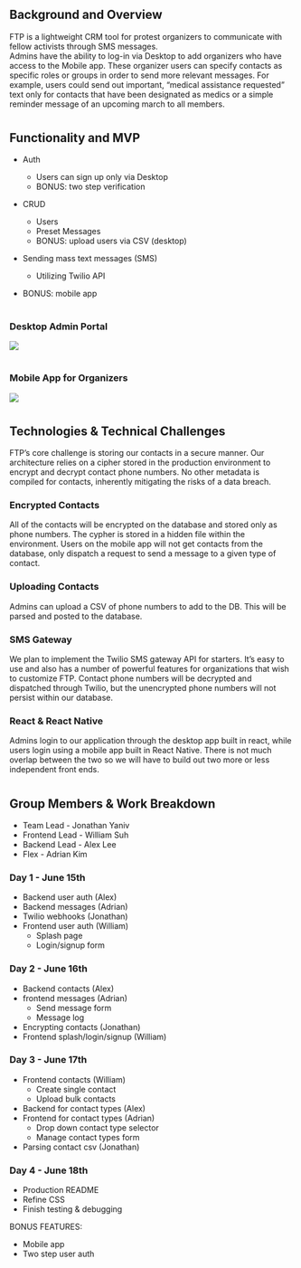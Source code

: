 ## Background and Overview  
FTP is a lightweight CRM tool for protest organizers to communicate with fellow activists through SMS messages.  
Admins have the ability to log-in via Desktop to add organizers who have access to the Mobile app. These organizer users can specify contacts as specific roles or groups in order to send more relevant messages. For example, users could send out important, “medical assistance requested” text only for contacts that have been designated as medics or a simple reminder message of an upcoming march to all members.  

#

## Functionality and MVP  
* Auth  
  * Users can sign up only via Desktop
  * BONUS: two step verification

* CRUD
  * Users
  * Preset Messages
  * BONUS: upload users via CSV (desktop)

* Sending mass text messages (SMS)
  * Utilizing Twilio API

* BONUS: mobile app

#

### Desktop Admin Portal
<img src="https://i.imgur.com/FNcO4pb.png"/>

#

### Mobile App for Organizers
<img src="https://i.imgur.com/xskNrBl.png"/>

#

## Technologies & Technical Challenges  
FTP’s core challenge is storing our contacts in a secure manner. Our architecture relies on a cipher stored in the production environment to encrypt and decrypt contact phone numbers. No other metadata is compiled for contacts, inherently mitigating the risks of a data breach.  
### Encrypted Contacts  
All of the contacts will be encrypted on the database and stored only as phone numbers. The cypher is stored in a hidden file within the environment. Users on the mobile app will not get contacts from the database, only dispatch a request to send a message to a given type of contact.  
### Uploading Contacts  
Admins can upload a CSV of phone numbers to add to the DB. This will be parsed and posted to the database.
### SMS Gateway  
We plan to implement the Twilio SMS gateway API for starters. It’s easy to use and also has a number of powerful features for organizations that wish to customize FTP. Contact phone numbers will be decrypted and dispatched through Twilio, but the unencrypted phone numbers will not persist within our database.
### React & React Native  
Admins login to our application through the desktop app built in react, while users login using a mobile app built in React Native. There is not much overlap between the two so we will have to build out two more or less independent front ends.

#

## Group Members & Work Breakdown
* Team Lead - Jonathan Yaniv
* Frontend Lead - William Suh
* Backend Lead - Alex Lee
* Flex - Adrian Kim
### Day 1 - June 15th
* Backend user auth (Alex)
* Backend messages (Adrian)
* Twilio webhooks (Jonathan)
* Frontend user auth (William)
  * Splash page
  * Login/signup form
### Day 2 - June 16th
* Backend contacts (Alex)
* frontend messages (Adrian)
  * Send message form
  * Message log
* Encrypting contacts (Jonathan)
* Frontend splash/login/signup (William)
### Day 3 - June 17th
* Frontend contacts (William)
  * Create single contact
  * Upload bulk contacts
* Backend for contact types (Alex)
* Frontend for contact types (Adrian)
  * Drop down contact type selector
  * Manage contact types form
* Parsing contact csv (Jonathan)
### Day 4 - June 18th
* Production README
* Refine CSS
* Finish testing & debugging

BONUS FEATURES:
* Mobile app
* Two step user auth

